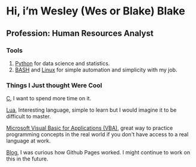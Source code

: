 # Hi, i’m Wesley (Wes or Blake) Blake
## Profession: Human Resources Analyst
### Tools
1. [Python](https://github.com/Wblake95/Python) for data science and statistics.
2. [BASH](https://github.com/Wblake95/Bash) and [Linux](https://github.com/Wblake95/Config-Files) for simple automation and simplicity with my job.
### Things I Just thought Were Cool
[C](https://github.com/Wblake95/C), I want to spend more time on it. 

[Lua](https://github.com/Wblake95/Lua), Interesting language, simple to learn but I would imagine it to be difficult to master.

[Microsoft Visual Basic for Applications (VBA)](https://github.com/Wblake95/Excel-VBA), great way to practice programming concepts in the real world if you don't have access to a real language at work.

[Blog](https://wblake95.github.io/), I was curious how Github Pages worked. I might continue to work on this in the future.
